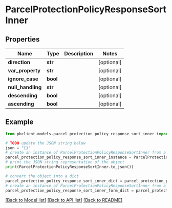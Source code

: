 # ParcelProtectionPolicyResponseSortInner


## Properties

Name | Type | Description | Notes
------------ | ------------- | ------------- | -------------
**direction** | **str** |  | [optional] 
**var_property** | **str** |  | [optional] 
**ignore_case** | **bool** |  | [optional] 
**null_handling** | **str** |  | [optional] 
**descending** | **bool** |  | [optional] 
**ascending** | **bool** |  | [optional] 

## Example

```python
from pbclient.models.parcel_protection_policy_response_sort_inner import ParcelProtectionPolicyResponseSortInner

# TODO update the JSON string below
json = "{}"
# create an instance of ParcelProtectionPolicyResponseSortInner from a JSON string
parcel_protection_policy_response_sort_inner_instance = ParcelProtectionPolicyResponseSortInner.from_json(json)
# print the JSON string representation of the object
print(ParcelProtectionPolicyResponseSortInner.to_json())

# convert the object into a dict
parcel_protection_policy_response_sort_inner_dict = parcel_protection_policy_response_sort_inner_instance.to_dict()
# create an instance of ParcelProtectionPolicyResponseSortInner from a dict
parcel_protection_policy_response_sort_inner_form_dict = parcel_protection_policy_response_sort_inner.from_dict(parcel_protection_policy_response_sort_inner_dict)
```
[[Back to Model list]](../README.md#documentation-for-models) [[Back to API list]](../README.md#documentation-for-api-endpoints) [[Back to README]](../README.md)


